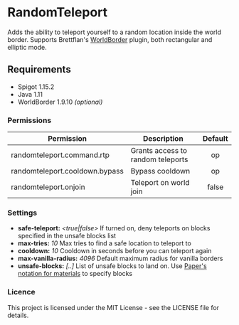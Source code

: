 # RandomTeleport
Adds the ability to teleport yourself to a random location inside the world border. Supports 
Brettflan's [WorldBorder](https://www.spigotmc.org/resources/worldborder.60905/) plugin, both rectangular and elliptic mode.

## Requirements
* Spigot 1.15.2
* Java 1.11
* WorldBorder 1.9.10 *(optional)*

### Permissions
| Permission                 | Description   | Default |
| -------------------------- | ------------- | :-----: |
| randomteleport.command.rtp | Grants access to random teleports  | op |
| randomteleport.cooldown.bypass | Bypass cooldown | op |
| randomteleport.onjoin | Teleport on world join | false |

### Settings
* **safe-teleport:** *<true|false>* If turned on, deny teleports on blocks specified in the unsafe blocks list
* **max-tries:** *10* Max tries to find a safe location to teleport to
* **cooldown:** *10* Cooldown in seconds before you can teleport again
* **max-vanilla-radius:** *4096* Default maximum radius for vanilla borders
* **unsafe-blocks:** *[..]* List of unsafe blocks to land on. Use [Paper's notation for materials](https://papermc.io/javadocs/paper/1.13/index.html?org/bukkit/Bukkit.html) to specify blocks

### Licence
This project is licensed under the MIT License - see the LICENSE file for details.
